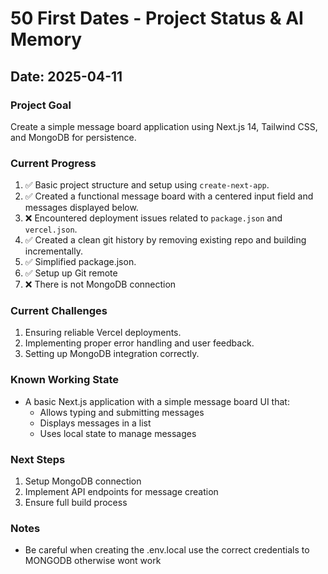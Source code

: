# 50 First Dates - Project Status & AI Memory

## Date: 2025-04-11

### Project Goal
Create a simple message board application using Next.js 14, Tailwind CSS, and MongoDB for persistence.

### Current Progress

1.  ✅ Basic project structure and setup using `create-next-app`.
2.  ✅ Created a functional message board with a centered input field and messages displayed below.
3.  ❌ Encountered deployment issues related to `package.json` and `vercel.json`.
4.  ✅ Created a clean git history by removing existing repo and building incrementally.
5.  ✅ Simplified package.json.
6.  ✅ Setup up Git remote
7.  ❌ There is not MongoDB connection

### Current Challenges

1.  Ensuring reliable Vercel deployments.
2.  Implementing proper error handling and user feedback.
3.  Setting up MongoDB integration correctly.

### Known Working State
- A basic Next.js application with a simple message board UI that:
  - Allows typing and submitting messages
  - Displays messages in a list
  - Uses local state to manage messages

### Next Steps
1. Setup MongoDB connection
2. Implement API endpoints for message creation
3. Ensure full build process

### Notes
- Be careful when creating the .env.local use the correct credentials to MONGODB otherwise wont work

